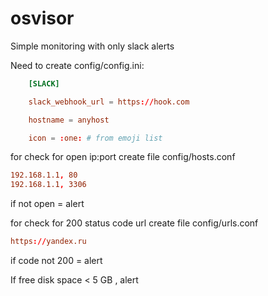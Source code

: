 # osvisor
Simple monitoring with only slack alerts

Need to create config/config.ini:

```conf
    [SLACK]

    slack_webhook_url = https://hook.com

    hostname = anyhost

    icon = :one: # from emoji list
```
for check for open ip:port create file config/hosts.conf

```conf
192.168.1.1, 80
192.168.1.1, 3306
```
if not open = alert

for check for 200 status code url create file config/urls.conf

```conf
https://yandex.ru
```
if code not 200 = alert

If free disk space < 5 GB , alert

